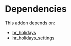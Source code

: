 # Dependencies

This addon depends on:

- [hr_holidays](https://github.com/bringout/oca-ocb-hr/tree/8ba7c48b948434a6e0f007fa4a42b2c2404b816a/odoo-bringout-oca-ocb-hr_holidays)
- [hr_holidays_settings](https://github.com/bringout/oca-technical)
